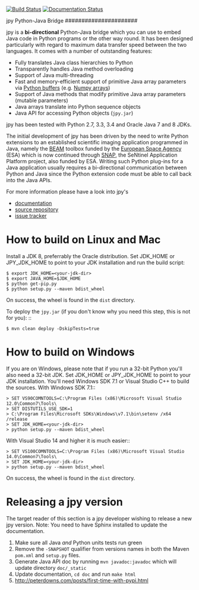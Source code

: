 [![Build Status](https://travis-ci.org/bcdev/jpy.svg?branch=master)](https://travis-ci.org/bcdev/jpy)
[![Documentation Status](https://readthedocs.org/projects/jpy/badge/?version=latest)](http://jpy.readthedocs.org/en/latest/?badge=latest)


jpy Python-Java Bridge
######################

jpy is a **bi-directional** Python-Java bridge which you can use to embed Java code in Python programs or the other
way round. It has been designed particularly with regard to maximum data transfer speed between the two languages.
It comes with a number of outstanding features:

* Fully translates Java class hierarchies to Python
* Transparently handles Java method overloading
* Support of Java multi-threading
* Fast and memory-efficient support of primitive Java array parameters via
  [Python buffers](http://docs.python.org/3.3/c-api/buffer.html)
  (e.g. [Numpy arrays](http://docs.scipy.org/doc/numpy/reference/arrays.html))
* Support of Java methods that modify primitive Java array parameters (mutable parameters)
* Java arrays translate into Python sequence objects
* Java API for accessing Python objects (`jpy.jar`)

jpy has been tested with Python 2.7, 3.3, 3.4 and Oracle Java 7 and 8 JDKs. 

The initial development of jpy has been driven by the need to write Python extensions to an established scientific
imaging application programmed in Java, namely the [BEAM](http://www.brockmann-consult.de/beam/) toolbox
funded by the [European Space Agency](http://www.esa.int/ESA) (ESA) which is now continued through
[SNAP](http://step.esa.int/main/toolboxes/snap/), the SeNtinel Application Platform project, also funded by ESA.
Writing such Python plug-ins for a Java application usually requires a bi-directional communication between Python and
Java since the Python extension code must be able to call back into the Java APIs.

For more information please have a look into jpy's

* [documentation](http://jpy.readthedocs.org/en/latest/)
* [source repository](https://github.com/bcdev/jpy)
* [issue tracker](https://github.com/bcdev/jpy/issues?state=open)


How to build on Linux and Mac
=============================

Install a JDK 8, preferrably the Oracle distribution. Set JDK_HOME or JPY_JDK_HOME to point to your JDK installation 
and run the build script:

    $ export JDK_HOME=<your-jdk-dir>
    $ export JAVA_HOME=$JDK_HOME
    $ python get-pip.py
    $ python setup.py --maven bdist_wheel

On success, the wheel is found in the `dist` directory.

To deploy the `jpy.jar` (if you don't know why you need this step, this is not for you): ::

    $ mvn clean deploy -DskipTests=true

How to build on Windows
=======================

If you are on Windows, please note that if you run a 32-bit Python you'll also need a 32-bit JDK.
Set JDK_HOME or JPY_JDK_HOME to point to your JDK installation. You'll need Windows SDK 7.1 or Visual Studio C++ to 
build the sources. With Windows SDK 7.1::

    > SET VS90COMNTOOLS=C:\Program Files (x86)\Microsoft Visual Studio 12.0\Common7\Tools\
    > SET DISTUTILS_USE_SDK=1
    > C:\Program Files\Microsoft SDKs\Windows\v7.1\bin\setenv /x64 /release
    > SET JDK_HOME=<your-jdk-dir>
    > python setup.py --maven bdist_wheel
    
With Visual Studio 14 and higher it is much easier::

    > SET VS100COMNTOOLS=C:\Program Files (x86)\Microsoft Visual Studio 14.0\Common7\Tools\
    > SET JDK_HOME=<your-jdk-dir>
    > python setup.py --maven bdist_wheel

On success, the wheel is found in the `dist` directory.


Releasing a jpy version
=======================

The target reader of this section is a jpy developer wishing to release a new jpy version.
Note: You need to have Sphinx installed to update the documentation.


1. Make sure all Java *and* Python units tests run green
2. Remove the `-SNAPSHOT` qualifier from versions names in both the Maven `pom.xml` and `setup.py` files.
3. Generate Java API doc by running `mvn javadoc:javadoc` which will update directory `doc/_static`
4. Update documentation, `cd doc` and run `make html` 
5. http://peterdowns.com/posts/first-time-with-pypi.html





